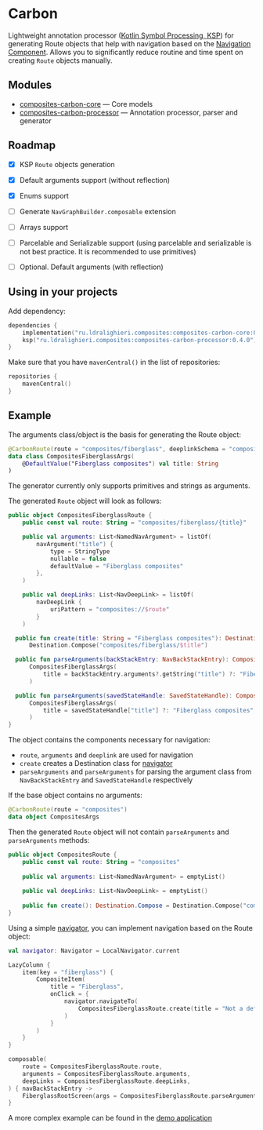 
# Carbon

Lightweight annotation processor ([Kotlin Symbol Processing, KSP][ksp]) for generating Route objects that help with navigation based on the [Navigation Component][navigation].
Allows you to significantly reduce routine and time spent on creating `Route` objects manually.


## Modules
* [composites-carbon-core] &mdash; Core models
* [composites-carbon-processor] &mdash; Annotation processor, parser and generator


## Roadmap

- [X] KSP `Route` objects generation
- [X] Default arguments support (without reflection)
- [X] Enums support
- [ ] Generate `NavGraphBuilder.composable` extension
- [ ] Arrays support
- [ ] Parcelable and Serializable support (using parcelable and serializable is not best practice. It is recommended to use primitives)
- [ ] Optional. Default arguments (with reflection)


## Using in your projects

Add dependency:

```kotlin
dependencies {
    implementation("ru.ldralighieri.composites:composites-carbon-core:0.4.0")
    ksp("ru.ldralighieri.composites:composites-carbon-processor:0.4.0")
}
```

Make sure that you have `mavenCentral()` in the list of repositories:

```kotlin
repositories {
    mavenCentral()
}
```


## Example

The arguments class/object is the basis for generating the Route object:
```kotlin
@CarbonRoute(route = "composites/fiberglass", deeplinkSchema = "composites")
data class CompositesFiberglassArgs(
    @DefaultValue("Fiberglass composites") val title: String
)
```
The generator currently only supports primitives and strings as arguments.

The generated `Route` object will look as follows:
```kotlin
public object CompositesFiberglassRoute { 
    public const val route: String = "composites/fiberglass/{title}"

    public val arguments: List<NamedNavArgument> = listOf(
        navArgument("title") { 
            type = StringType
            nullable = false
            defaultValue = "Fiberglass composites"
        },
    )

    public val deepLinks: List<NavDeepLink> = listOf(
        navDeepLink {
            uriPattern = "composites://$route"
        }
    )

  public fun create(title: String = "Fiberglass composites"): Destination.Compose = 
      Destination.Compose("composites/fiberglass/$title")

  public fun parseArguments(backStackEntry: NavBackStackEntry): CompositesFiberglassArgs = 
      CompositesFiberglassArgs(
          title = backStackEntry.arguments?.getString("title") ?: "Fiberglass composites",
      )

  public fun parseArguments(savedStateHandle: SavedStateHandle): CompositesFiberglassArgs = 
      CompositesFiberglassArgs(
          title = savedStateHandle["title"] ?: "Fiberglass composites",
      )
}
```
The object contains the components necessary for navigation:
- `route`, `arguments` and `deeplink` are used for navigation
- `create` creates a Destination class for [navigator]
- `parseArguments` and `parseArguments` for parsing the argument class from `NavBackStackEntry` and `SavedStateHandle` respectively

If the base object contains no arguments:
```kotlin
@CarbonRoute(route = "composites")
data object CompositesArgs
```

Then the generated `Route` object will not contain `parseArguments` and `parseArguments` methods:
```kotlin
public object CompositesRoute {
    public const val route: String = "composites"
    
    public val arguments: List<NamedNavArgument> = emptyList()
    
    public val deepLinks: List<NavDeepLink> = emptyList()
    
    public fun create(): Destination.Compose = Destination.Compose("composites")
}
```

Using a simple [navigator], you can implement navigation based on the Route object:
```kotlin
val navigator: Navigator = LocalNavigator.current

LazyColumn {
    item(key = "fiberglass") {
        CompositeItem(
            title = "Fiberglass",
            onClick = {
                navigator.navigateTo(
                    CompositesFiberglassRoute.create(title = "Not a default title")
                )
            }
        )
    }
}

composable(
    route = CompositesFiberglassRoute.route,
    arguments = CompositesFiberglassRoute.arguments,
    deepLinks = CompositesFiberglassRoute.deepLinks,
) { navBackStackEntry ->
    FiberglassRootScreen(args = CompositesFiberglassRoute.parseArguments(navBackStackEntry))
}
```

A more complex example can be found in the [demo application][demo]


[ksp]: https://kotlinlang.org/docs/ksp-overview.html
[navigator]: https://github.com/LDRAlighieri/Composites/blob/master/sample/src/main/kotlin/ru/ldralighieri/composites/sample/navigation/Navigator.kt
[composites-carbon-core]: https://github.com/LDRAlighieri/Composites/tree/main/composites-carbon/core
[composites-carbon-processor]: https://github.com/LDRAlighieri/Composites/tree/main/composites-carbon/processor
[navigation]: https://developer.android.com/guide/navigation
[demo]: https://github.com/LDRAlighieri/Composites/blob/master/sample/src/main/kotlin/ru/ldralighieri/composites/sample/navigation/AppNavHost.kt
